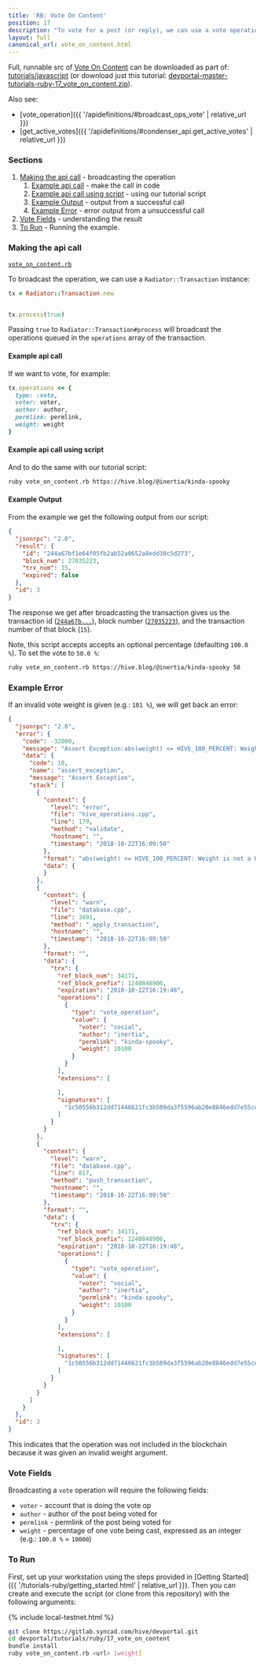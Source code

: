 ```yaml
---
title: 'RB: Vote On Content'
position: 17
description: "To vote for a post (or reply), we can use a vote operation and provide the voting weight (the percentage of one vote being cast)."
layout: full
canonical_url: vote_on_content.html
---
```

Full, runnable src of [Vote On Content](https://gitlab.syncad.com/hive/devportal/-/tree/master/tutorials/ruby/17_vote_on_content) can be downloaded as part of: [tutorials/javascript](https://gitlab.syncad.com/hive/devportal/-/tree/master/tutorials/ruby) (or download just this tutorial: [devportal-master-tutorials-ruby-17_vote_on_content.zip](https://gitlab.syncad.com/hive/devportal/-/archive/master/devportal-master.zip?path=tutorials/ruby/17_vote_on_content)).

Also see:
* [vote_operation]({{ '/apidefinitions/#broadcast_ops_vote' | relative_url }})
* [get_active_votes]({{ '/apidefinitions/#condenser_api.get_active_votes' | relative_url }})

### Sections

1. [Making the api call](#making-the-api-call) - broadcasting the operation
    1. [Example api call](#example-api-call) - make the call in code
    1. [Example api call using script](#example-api-call-using-script) - using our tutorial script
    1. [Example Output](#example-output) - output from a successful call
    1. [Example Error](#example-error) - error output from a unsuccessful call
1. [Vote Fields](#vote-fields) - understanding the result
1. [To Run](#to-run) - Running the example.

### Making the api call

[`vote_on_content.rb`](https://gitlab.syncad.com/hive/devportal/-/blob/master/tutorials/ruby/17_vote_on_content/vote_on_content.rb)

To broadcast the operation, we can use a `Radiator::Transaction` instance:

```ruby
tx = Radiator::Transaction.new


tx.process(true)
```

Passing `true` to `Radiator::Transaction#process` will broadcast the operations queued in the `operations` array of the transaction.

#### Example api call

If we want to vote, for example:

```ruby
tx.operations << {
  type: :vote,
  voter: voter,
  author: author,
  permlink: permlink,
  weight: weight
}
```

#### Example api call using script

And to do the same with our tutorial script:

```bash
ruby vote_on_content.rb https://hive.blog/@inertia/kinda-spooky
```

#### Example Output

From the example we get the following output from our script:

```json
{
  "jsonrpc": "2.0",
  "result": {
    "id": "244a67bf1e64f05fb2ab52a0652a8edd30c5d273",
    "block_num": 27035223,
    "trx_num": 15,
    "expired": false
  },
  "id": 3
}
```

The response we get after broadcasting the transaction gives us the transaction id ([`244a67b...`](https://hiveblocks.com/tx/244a67bf1e64f05fb2ab52a0652a8edd30c5d273)), block number ([`27035223`](https://hiveblocks.com/b/27035223)), and the transaction number of that block (`15`).

Note, this script accepts accepts an optional percentage (defaulting `100.0 %`).  To set the vote to `50.0 %`:

```bash
ruby vote_on_content.rb https://hive.blog/@inertia/kinda-spooky 50
```

### Example Error

If an invalid vote weight is given (e.g.: `101 %`), we will get back an error:

```json
{
  "jsonrpc": "2.0",
  "error": {
    "code": -32000,
    "message": "Assert Exception:abs(weight) <= HIVE_100_PERCENT: Weight is not a HIVE percentage",
    "data": {
      "code": 10,
      "name": "assert_exception",
      "message": "Assert Exception",
      "stack": [
        {
          "context": {
            "level": "error",
            "file": "hive_operations.cpp",
            "line": 179,
            "method": "validate",
            "hostname": "",
            "timestamp": "2018-10-22T16:09:50"
          },
          "format": "abs(weight) <= HIVE_100_PERCENT: Weight is not a HIVE percentage",
          "data": {
          }
        },
        {
          "context": {
            "level": "warn",
            "file": "database.cpp",
            "line": 3491,
            "method": "_apply_transaction",
            "hostname": "",
            "timestamp": "2018-10-22T16:09:50"
          },
          "format": "",
          "data": {
            "trx": {
              "ref_block_num": 34171,
              "ref_block_prefix": 1240848906,
              "expiration": "2018-10-22T16:19:48",
              "operations": [
                {
                  "type": "vote_operation",
                  "value": {
                    "voter": "social",
                    "author": "inertia",
                    "permlink": "kinda-spooky",
                    "weight": 10100
                  }
                }
              ],
              "extensions": [

              ],
              "signatures": [
                "1c50556b312dd71446621fc3b509da3f5596ab20e8846edd7e55ce5fb13f51742c77d1ab021afa43e039ed2655f28beb1859924ddc6db1087742f3e63e4bc2502b"
              ]
            }
          }
        },
        {
          "context": {
            "level": "warn",
            "file": "database.cpp",
            "line": 817,
            "method": "push_transaction",
            "hostname": "",
            "timestamp": "2018-10-22T16:09:50"
          },
          "format": "",
          "data": {
            "trx": {
              "ref_block_num": 34171,
              "ref_block_prefix": 1240848906,
              "expiration": "2018-10-22T16:19:48",
              "operations": [
                {
                  "type": "vote_operation",
                  "value": {
                    "voter": "social",
                    "author": "inertia",
                    "permlink": "kinda-spooky",
                    "weight": 10100
                  }
                }
              ],
              "extensions": [

              ],
              "signatures": [
                "1c50556b312dd71446621fc3b509da3f5596ab20e8846edd7e55ce5fb13f51742c77d1ab021afa43e039ed2655f28beb1859924ddc6db1087742f3e63e4bc2502b"
              ]
            }
          }
        }
      ]
    }
  },
  "id": 3
}
```

This indicates that the operation was not included in the blockchain because it was given an invalid weight argument.

### Vote Fields

Broadcasting a `vote` operation will require the following fields:

* `voter` - account that is doing the vote op
* `author` - author of the post being voted for
* `permlink` - permlink of the post being voted for
* `weight` - percentage of one vote being cast, expressed as an integer (e.g.: `100.0 %` = `10000`)

### To Run

First, set up your workstation using the steps provided in [Getting Started]({{ '/tutorials-ruby/getting_started.html' | relative_url }}).  Then you can create and execute the script (or clone from this repository) with the following arguments:

{% include local-testnet.html %}

```bash
git clone https://gitlab.syncad.com/hive/devportal.git
cd devportal/tutorials/ruby/17_vote_on_content
bundle install
ruby vote_on_content.rb <url> [weight]
```
